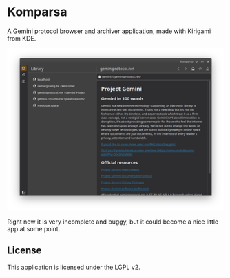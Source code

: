 # Komparsa

A Gemini protocol browser and archiver application, made with Kirigami from KDE.

![Screenshot](doc/komparsa.png)

Right now it is very incomplete and buggy, but it could become a nice little app at some point.

## License

This application is licensed under the LGPL v2.
